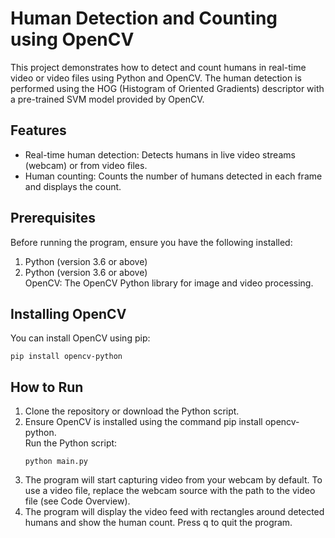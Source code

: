 # Human Detection and Counting using OpenCV

This project demonstrates how to detect and count humans in real-time video or video files using Python and OpenCV. The human detection is performed using the HOG (Histogram of Oriented Gradients) descriptor with a pre-trained SVM model provided by OpenCV.

## Features
<ul>
<li>Real-time human detection: Detects humans in live video streams (webcam) or from video files.</li>
<li>Human counting: Counts the number of humans detected in each frame and displays the count.</li>
</ul>

## Prerequisites
Before running the program, ensure you have the following installed:
<ol>
<li>Python (version 3.6 or above)</li>
<li>Python (version 3.6 or above)</li>OpenCV: The OpenCV Python library for image and video processing.
</ol>

## Installing OpenCV
You can install OpenCV using pip:
```
pip install opencv-python
```
## How to Run
<ol>
<li>Clone the repository or download the Python script.</li>
<li>Ensure OpenCV is installed using the command pip install opencv-python.</li>
Run the Python script:
  
```
python main.py
```
<li>The program will start capturing video from your webcam by default. To use a video file, replace the webcam source with the path to the video file (see Code Overview).</li>

<li>The program will display the video feed with rectangles around detected humans and show the human count. Press q to quit the program.</li>

</ol>
